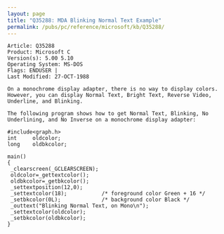 ```yaml
---
layout: page
title: "Q35288: MDA Blinking Normal Text Example"
permalink: /pubs/pc/reference/microsoft/kb/Q35288/
---
```


	Article: Q35288
	Product: Microsoft C
	Version(s): 5.00 5.10
	Operating System: MS-DOS
	Flags: ENDUSER |
	Last Modified: 27-OCT-1988
	
	On a monochrome display adapter, there is no way to display colors.
	However, you can display Normal Text, Bright Text, Reverse Video,
	Underline, and Blinking.
	
	The following program shows how to get Normal Text, Blinking, No
	Underlining, and No Inverse on a monochrome display adapter:
	
	#include<graph.h>
	int     oldcolor;
	long    oldbkcolor;
	
	main()
	{
	 _clearscreen(_GCLEARSCREEN);
	 oldcolor=_gettextcolor();
	 oldbkcolor=_getbkcolor();
	 _settextposition(12,0);
	 _settextcolor(18);           /* foreground color Green + 16 */
	 _setbkcolor(0L);             /* background color Black */
	 _outtext("Blinking Normal Text, on Mono\n");
	 _settextcolor(oldcolor);
	 _setbkcolor(oldbkcolor);
	}
